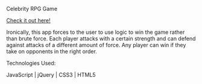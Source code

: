Celebrity RPG Game

[Check it out here!](https://barroncn.github.io/Week-4-Game/)

Ironically, this app forces to the user to use logic to win the game rather than brute force. Each player attacks with a certain strength and can defend against attacks of a different amount of force. Any player can win if they take on opponents in the right order. 


Technologies Used: 

JavaScript | jQuery | CSS3 | HTML5
